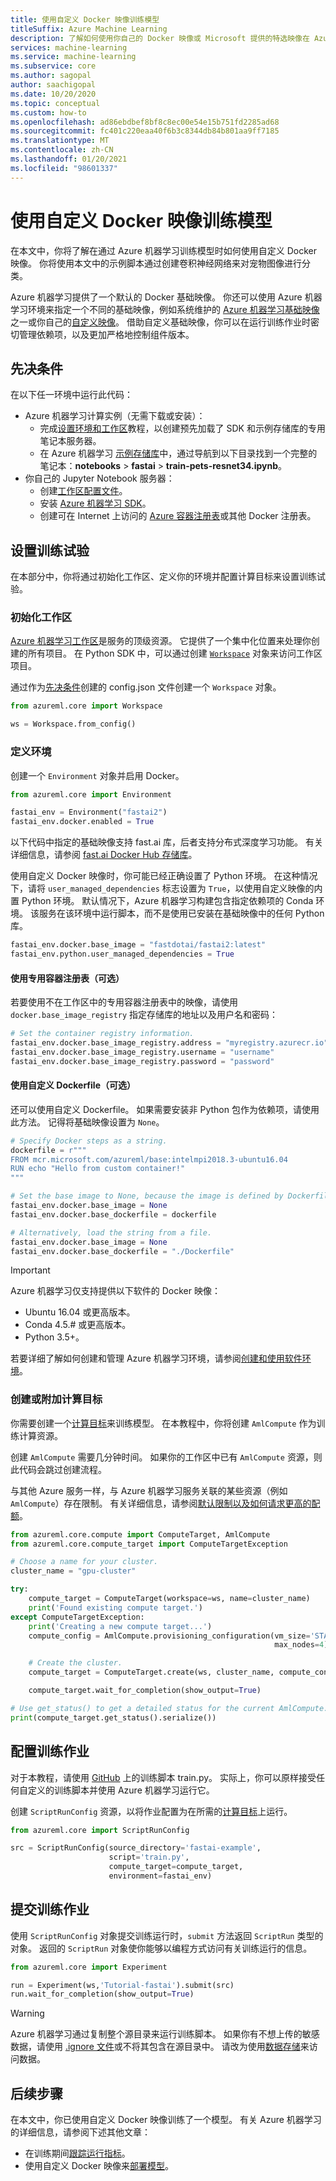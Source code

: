 ```yaml
---
title: 使用自定义 Docker 映像训练模型
titleSuffix: Azure Machine Learning
description: 了解如何使用你自己的 Docker 映像或 Microsoft 提供的特选映像在 Azure 机器学习中训练模型。
services: machine-learning
ms.service: machine-learning
ms.subservice: core
ms.author: sagopal
author: saachigopal
ms.date: 10/20/2020
ms.topic: conceptual
ms.custom: how-to
ms.openlocfilehash: ad86ebdbef8bf8c8ec00e54e15b751fd2285ad68
ms.sourcegitcommit: fc401c220eaa40f6b3c8344db84b801aa9ff7185
ms.translationtype: MT
ms.contentlocale: zh-CN
ms.lasthandoff: 01/20/2021
ms.locfileid: "98601337"
---
```

# <a name="train-a-model-by-using-a-custom-docker-image"></a>使用自定义 Docker 映像训练模型

在本文中，你将了解在通过 Azure 机器学习训练模型时如何使用自定义 Docker 映像。 你将使用本文中的示例脚本通过创建卷积神经网络来对宠物图像进行分类。 

Azure 机器学习提供了一个默认的 Docker 基础映像。 你还可以使用 Azure 机器学习环境来指定一个不同的基础映像，例如系统维护的 [Azure 机器学习基础映像](https://github.com/Azure/AzureML-Containers)之一或你自己的[自定义映像](how-to-deploy-custom-docker-image.md#create-a-custom-base-image)。 借助自定义基础映像，你可以在运行训练作业时密切管理依赖项，以及更加严格地控制组件版本。

## <a name="prerequisites"></a>先决条件

在以下任一环境中运行此代码：

* Azure 机器学习计算实例（无需下载或安装）：
  * 完成[设置环境和工作区](tutorial-1st-experiment-sdk-setup.md)教程，以创建预先加载了 SDK 和示例存储库的专用笔记本服务器。
  * 在 Azure 机器学习 [示例存储库](https://github.com/Azure/azureml-examples)中，通过导航到以下目录找到一个完整的笔记本：**notebooks** > **fastai** > **train-pets-resnet34.ipynb**。 
* 你自己的 Jupyter Notebook 服务器：
  * 创建[工作区配置文件](how-to-configure-environment.md#workspace)。
  * 安装 [Azure 机器学习 SDK](/python/api/overview/azure/ml/install?preserve-view=true&view=azure-ml-py)。 
  * 创建可在 Internet 上访问的 [Azure 容器注册表](../container-registry/index.yml)或其他 Docker 注册表。

## <a name="set-up-a-training-experiment"></a>设置训练试验

在本部分中，你将通过初始化工作区、定义你的环境并配置计算目标来设置训练试验。

### <a name="initialize-a-workspace"></a>初始化工作区

[Azure 机器学习工作区](concept-workspace.md)是服务的顶级资源。 它提供了一个集中化位置来处理你创建的所有项目。 在 Python SDK 中，可以通过创建 [`Workspace`](/python/api/azureml-core/azureml.core.workspace.workspace?preserve-view=true&view=azure-ml-py) 对象来访问工作区项目。

通过作为[先决条件](#prerequisites)创建的 config.json 文件创建一个 `Workspace` 对象。

```Python
from azureml.core import Workspace

ws = Workspace.from_config()
```

### <a name="define-your-environment"></a>定义环境

创建一个 `Environment` 对象并启用 Docker。

```python
from azureml.core import Environment

fastai_env = Environment("fastai2")
fastai_env.docker.enabled = True
```

以下代码中指定的基础映像支持 fast.ai 库，后者支持分布式深度学习功能。 有关详细信息，请参阅 [fast.ai Docker Hub 存储库](https://hub.docker.com/u/fastdotai)。 

使用自定义 Docker 映像时，你可能已经正确设置了 Python 环境。 在这种情况下，请将 `user_managed_dependencies` 标志设置为 `True`，以使用自定义映像的内置 Python 环境。 默认情况下，Azure 机器学习构建包含指定依赖项的 Conda 环境。 该服务在该环境中运行脚本，而不是使用已安装在基础映像中的任何 Python 库。

```python
fastai_env.docker.base_image = "fastdotai/fastai2:latest"
fastai_env.python.user_managed_dependencies = True
```

#### <a name="use-a-private-container-registry-optional"></a>使用专用容器注册表（可选）

若要使用不在工作区中的专用容器注册表中的映像，请使用 `docker.base_image_registry` 指定存储库的地址以及用户名和密码：

```python
# Set the container registry information.
fastai_env.docker.base_image_registry.address = "myregistry.azurecr.io"
fastai_env.docker.base_image_registry.username = "username"
fastai_env.docker.base_image_registry.password = "password"
```

#### <a name="use-a-custom-dockerfile-optional"></a>使用自定义 Dockerfile（可选）

还可以使用自定义 Dockerfile。 如果需要安装非 Python 包作为依赖项，请使用此方法。 记得将基础映像设置为 `None`。

```python 
# Specify Docker steps as a string. 
dockerfile = r"""
FROM mcr.microsoft.com/azureml/base:intelmpi2018.3-ubuntu16.04
RUN echo "Hello from custom container!"
"""

# Set the base image to None, because the image is defined by Dockerfile.
fastai_env.docker.base_image = None
fastai_env.docker.base_dockerfile = dockerfile

# Alternatively, load the string from a file.
fastai_env.docker.base_image = None
fastai_env.docker.base_dockerfile = "./Dockerfile"
```

>[!IMPORTANT]
> Azure 机器学习仅支持提供以下软件的 Docker 映像：
> * Ubuntu 16.04 或更高版本。
> * Conda 4.5.# 或更高版本。
> * Python 3.5+。

若要详细了解如何创建和管理 Azure 机器学习环境，请参阅[创建和使用软件环境](how-to-use-environments.md)。 

### <a name="create-or-attach-a-compute-target"></a>创建或附加计算目标

你需要创建一个[计算目标](concept-azure-machine-learning-architecture.md#compute-targets)来训练模型。 在本教程中，你将创建 `AmlCompute` 作为训练计算资源。

创建 `AmlCompute` 需要几分钟时间。 如果你的工作区中已有 `AmlCompute` 资源，则此代码会跳过创建流程。

与其他 Azure 服务一样，与 Azure 机器学习服务关联的某些资源（例如 `AmlCompute`）存在限制。 有关详细信息，请参阅[默认限制以及如何请求更高的配额](how-to-manage-quotas.md)。

```python
from azureml.core.compute import ComputeTarget, AmlCompute
from azureml.core.compute_target import ComputeTargetException

# Choose a name for your cluster.
cluster_name = "gpu-cluster"

try:
    compute_target = ComputeTarget(workspace=ws, name=cluster_name)
    print('Found existing compute target.')
except ComputeTargetException:
    print('Creating a new compute target...')
    compute_config = AmlCompute.provisioning_configuration(vm_size='STANDARD_NC6',
                                                           max_nodes=4)

    # Create the cluster.
    compute_target = ComputeTarget.create(ws, cluster_name, compute_config)

    compute_target.wait_for_completion(show_output=True)

# Use get_status() to get a detailed status for the current AmlCompute.
print(compute_target.get_status().serialize())
```

## <a name="configure-your-training-job"></a>配置训练作业

对于本教程，请使用 [GitHub](https://github.com/Azure/azureml-examples/blob/main/workflows/train/fastai/pets/src/train.py) 上的训练脚本 train.py。 实际上，你可以原样接受任何自定义的训练脚本并使用 Azure 机器学习运行它。

创建 `ScriptRunConfig` 资源，以将作业配置为在所需的[计算目标](how-to-set-up-training-targets.md)上运行。

```python
from azureml.core import ScriptRunConfig

src = ScriptRunConfig(source_directory='fastai-example',
                      script='train.py',
                      compute_target=compute_target,
                      environment=fastai_env)
```

## <a name="submit-your-training-job"></a>提交训练作业

使用 `ScriptRunConfig` 对象提交训练运行时，`submit` 方法返回 `ScriptRun` 类型的对象。 返回的 `ScriptRun` 对象使你能够以编程方式访问有关训练运行的信息。 

```python
from azureml.core import Experiment

run = Experiment(ws,'Tutorial-fastai').submit(src)
run.wait_for_completion(show_output=True)
```

> [!WARNING]
> Azure 机器学习通过复制整个源目录来运行训练脚本。 如果你有不想上传的敏感数据，请使用 [.ignore 文件](how-to-save-write-experiment-files.md#storage-limits-of-experiment-snapshots)或不将其包含在源目录中。 请改为使用[数据存储](/python/api/azureml-core/azureml.data?preserve-view=true&view=azure-ml-py)来访问数据。

## <a name="next-steps"></a>后续步骤
在本文中，你已使用自定义 Docker 映像训练了一个模型。 有关 Azure 机器学习的详细信息，请参阅下述其他文章：
* 在训练期间[跟踪运行指标](how-to-track-experiments.md)。
* 使用自定义 Docker 映像来[部署模型](how-to-deploy-custom-docker-image.md)。
